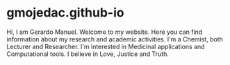 # gmojedac.github-io
Hi, I am Gerardo Manuel. Welcome to my website. Here you can find information about my research and academic activities. I'm a Chemist, both Lecturer and Researcher. I'm interested in Medicinal applications and Computational tools. I believe in Love, Justice and Truth.
